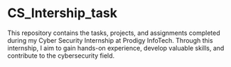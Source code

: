 # CS_Intership_task
This repository contains the tasks, projects, and assignments completed during my Cyber Security Internship at Prodigy InfoTech. Through this internship, I aim to gain hands-on experience, develop valuable skills, and contribute to the cybersecurity field.
